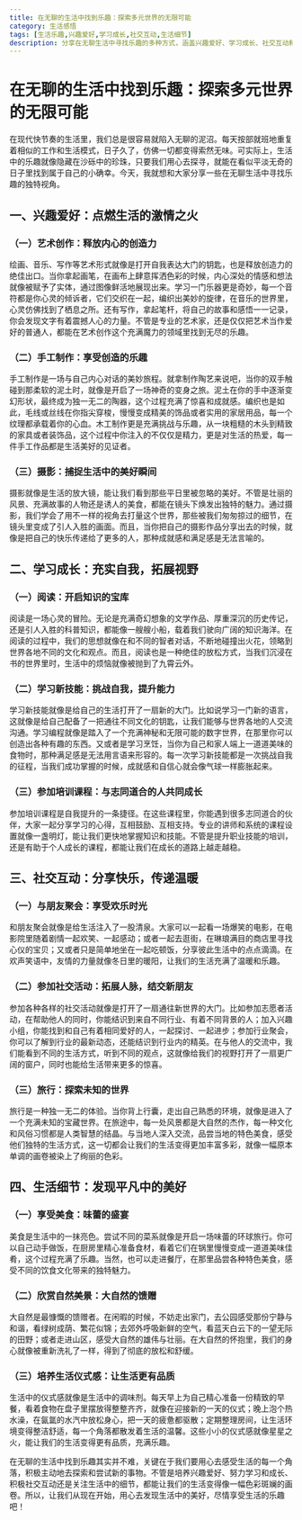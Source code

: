 ```yaml
---
title: 在无聊的生活中找到乐趣：探索多元世界的无限可能
category: 生活感悟
tags: [生活乐趣,兴趣爱好,学习成长,社交互动,生活细节]
description: 分享在无聊生活中寻找乐趣的多种方式，涵盖兴趣爱好、学习成长、社交互动和生活细节等方面，带你探索多元世界，发现生活中的小确幸。
---
```

# 在无聊的生活中找到乐趣：探索多元世界的无限可能
在现代快节奏的生活里，我们总是很容易就陷入无聊的泥沼。每天按部就班地重复着相似的工作和生活模式，日子久了，仿佛一切都变得索然无味。可实际上，生活中的乐趣就像隐藏在沙砾中的珍珠，只要我们用心去探寻，就能在看似平淡无奇的日子里找到属于自己的小确幸。今天，我就想和大家分享一些在无聊生活中寻找乐趣的独特视角。

## 一、兴趣爱好：点燃生活的激情之火

### （一）艺术创作：释放内心的创造力
绘画、音乐、写作等艺术形式就像是打开自我表达大门的钥匙，也是释放创造力的绝佳出口。当你拿起画笔，在画布上肆意挥洒色彩的时候，内心深处的情感和想法就像被赋予了实体，通过图像鲜活地展现出来。学习一门乐器更是奇妙，每一个音符都是你心灵的倾诉者，它们交织在一起，编织出美妙的旋律，在音乐的世界里，心灵仿佛找到了栖息之所。还有写作，拿起笔杆，将自己的故事和感悟一一记录，你会发现文字有着震撼人心的力量。不管是专业的艺术家，还是仅仅把艺术当作爱好的普通人，都能在艺术创作这个充满魔力的领域里找到无尽的乐趣。

### （二）手工制作：享受创造的乐趣
手工制作是一场与自己内心对话的美妙旅程。就拿制作陶艺来说吧，当你的双手触碰到那柔软的泥土时，就像是开启了一场神奇的变身之旅。泥土在你的手中逐渐变幻形状，最终成为独一无二的陶器，这个过程充满了惊喜和成就感。编织也是如此，毛线或丝线在你指尖穿梭，慢慢变成精美的饰品或者实用的家居用品，每一个纹理都承载着你的心血。木工制作更是充满挑战与乐趣，从一块粗糙的木头到精致的家具或者装饰品，这个过程中你注入的不仅仅是精力，更是对生活的热爱，每一件手工作品都是生活美好的见证者。

### （三）摄影：捕捉生活中的美好瞬间
摄影就像是生活的放大镜，能让我们看到那些平日里被忽略的美好。不管是壮丽的风景、充满故事的人物还是诱人的美食，都能在镜头下焕发出独特的魅力。通过摄影，我们学会了用不一样的视角去打量这个世界，那些被我们匆匆掠过的细节，在镜头里变成了引人入胜的画面。而且，当你把自己的摄影作品分享出去的时候，就像是把自己的快乐传递给了更多的人，那种成就感和满足感是无法言喻的。

## 二、学习成长：充实自我，拓展视野

### （一）阅读：开启知识的宝库
阅读是一场心灵的冒险。无论是充满奇幻想象的文学作品、厚重深沉的历史传记，还是引人入胜的科普知识，都能像一艘艘小船，载着我们驶向广阔的知识海洋。在阅读的过程中，我们的思想就像在和不同的智者对话，不断地碰撞出火花，领略到世界各地不同的文化和观点。而且，阅读也是一种绝佳的放松方式，当我们沉浸在书的世界里时，生活中的烦恼就像被抛到了九霄云外。

### （二）学习新技能：挑战自我，提升能力
学习新技能就像是给自己的生活打开了一扇新的大门。比如说学习一门新的语言，这就像是给自己配备了一把通往不同文化的钥匙，让我们能够与世界各地的人交流沟通。学习编程就像是踏入了一个充满神秘和无限可能的数字世界，在那里你可以创造出各种有趣的东西。又或者是学习烹饪，当你为自己和家人端上一道道美味的食物时，那种满足感是无法用言语来形容的。每一次学习新技能都是一次挑战自我的征程，当我们成功掌握的时候，成就感和自信心就会像气球一样膨胀起来。

### （三）参加培训课程：与志同道合的人共同成长
参加培训课程是自我提升的一条捷径。在这些课程里，你能遇到很多志同道合的伙伴，大家一起分享学习的心得，互相鼓励、互相支持。专业的讲师和系统的课程设置就像一盏明灯，能让我们更快地掌握知识和技能。不管是提升职业技能的培训，还是有助于个人成长的课程，都能让我们在成长的道路上越走越稳。

## 三、社交互动：分享快乐，传递温暖

### （一）与朋友聚会：享受欢乐时光
和朋友聚会就像是给生活注入了一股清泉。大家可以一起看一场爆笑的电影，在电影院里随着剧情一起欢笑、一起感动；或者一起去逛街，在琳琅满目的商店里寻找心仪的宝贝；又或者只是简单地坐在一起吃顿饭，分享彼此生活中的点点滴滴。在欢声笑语中，友情的力量就像冬日里的暖阳，让我们的生活充满了温暖和乐趣。

### （二）参加社交活动：拓展人脉，结交新朋友
参加各种各样的社交活动就像是打开了一扇通往新世界的大门。比如参加志愿者活动，在帮助他人的同时，你能结识到来自不同行业、有着不同背景的人；加入兴趣小组，你能找到和自己有着相同爱好的人，一起探讨、一起进步；参加行业聚会，你可以了解到行业的最新动态，还能结识到行业内的精英。在与他人的交流中，我们能看到不同的生活方式，听到不同的观点，这就像给我们的视野打开了一扇更广阔的窗户，同时也能给生活带来更多的惊喜。

### （三）旅行：探索未知的世界
旅行是一种独一无二的体验。当你背上行囊，走出自己熟悉的环境，就像是进入了一个充满未知的宝藏世界。在旅途中，每一处风景都是大自然的杰作，每一种文化和风俗习惯都是人类智慧的结晶。与当地人深入交流，品尝当地的特色美食，感受他们独特的生活方式，这一切都会让我们的生活变得更加丰富多彩，就像一幅原本单调的画卷被染上了绚丽的色彩。

## 四、生活细节：发现平凡中的美好

### （一）享受美食：味蕾的盛宴
美食是生活中的一抹亮色。尝试不同的菜系就像是开启一场味蕾的环球旅行。你可以自己动手做饭，在厨房里精心准备食材，看着它们在锅里慢慢变成一道道美味佳肴，这个过程充满了乐趣。当然，也可以走进餐厅，在那里品尝各种特色美食，感受不同的饮食文化带来的独特魅力。

### （二）欣赏自然美景：大自然的馈赠
大自然是最慷慨的馈赠者。在闲暇的时候，不妨走出家门，去公园感受那份宁静与和谐，看绿树成荫、繁花似锦；去郊外呼吸新鲜的空气，看蓝天白云下的一望无际的田野；或者走进山区，感受大自然的雄伟与壮丽。在大自然的怀抱里，我们的身心就像被重新洗礼了一样，得到了彻底的放松和舒缓。

### （三）培养生活仪式感：让生活更有品质
生活中的仪式感就像是生活中的调味剂。每天早上为自己精心准备一份精致的早餐，看着食物在盘子里摆放得整整齐齐，就像在迎接新的一天的仪式；晚上泡个热水澡，在氤氲的水汽中放松身心，把一天的疲惫都驱散；定期整理房间，让生活环境变得整洁舒适，每一个角落都散发着生活的温馨。这些小小的仪式感就像星星之火，能让我们的生活变得更有品质，充满乐趣。

在无聊的生活中找到乐趣其实并不难，关键在于我们要用心去感受生活的每一个角落，积极主动地去探索和尝试新的事物。不管是培养兴趣爱好、努力学习和成长、积极社交互动还是关注生活中的细节，都能让我们的生活变得像一幅色彩斑斓的画卷。所以，让我们从现在开始，用心去发现生活中的美好，尽情享受生活的乐趣吧！